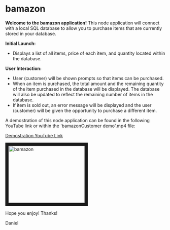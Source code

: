 # bamazon

**Welcome to the bamazon application!**
This node application will connect with a local SQL database to allow you to purchase items that are currently stored in your database.

**Initial Launch:**
- Displays a list of all items, price of each item, and quantity located within the database.

**User Interaction:**
- User (customer) will be shown prompts so that items can be purchased.
- When an item is purchased, the total amount and the remaining quantity of the item purchased in the database will be displayed. The database will also be updated to reflect the remaining number of items in the database.
- If item is sold out, an error message will be displayed and the user (customer) will be given the opportunity to purchase a different item.

A demostration of this node application can be found in the following YouTube link or within the 'bamazonCustomer demo'.mp4 file:

[Demostration YouTube Link](https://youtu.be/rYx5-P-jJSI)

<a href="http://www.youtube.com/watch?feature=player_embedded&v=rYx5-P-jJSI
" target="_blank"><img src="http://img.youtube.com/vi/rYx5-P-jJSI/0.jpg" 
alt="bamazon" width="240" height="180" border="10" /></a>

Hope you enjoy!
Thanks!

Daniel